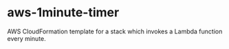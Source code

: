 # aws-1minute-timer
AWS CloudFormation template for a stack which invokes a Lambda function every minute.
